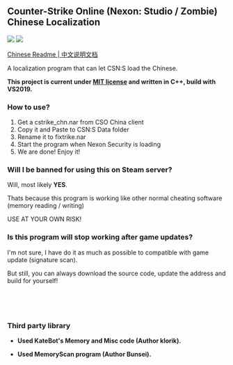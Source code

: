 ## Counter-Strike Online (Nexon: Studio / Zombie) Chinese Localization

[![](https://img.shields.io/badge/License-MIT-green)](./LICENSE)
[![](https://img.shields.io/badge/Release%20Version-1.1-green)](https://github.com/dounai2333/CSNS-Chinese-Localization/releases/tag/1.1)

[Chinese Readme | 中文说明文档](./README_CN.md)

A localization program that can let CSN:S load the Chinese.

**This project is current under [MIT license](./LICENSE) and written in C++, build with VS2019.**

### How to use?
1. Get a cstrike_chn.nar from CSO China client
2. Copy it and Paste to CSN:S Data folder
3. Rename it to fixtrike.nar
4. Start the program when Nexon Security is loading
5. We are done! Enjoy it!

### Will I be banned for using this on Steam server?
Will, most likely **YES**.

Thats because this program is working like other normal cheating software (memory reading / writing)

USE AT YOUR OWN RISK!

### Is this program will stop working after game updates?
I'm not sure, I have do it as much as possible to compatible with game update (signature scan).

But still, you can always download the source code, update the address and build for yourself!

‮

‮

### Third party library

- **Used KateBot's Memory and Misc code (Author klorik).**

- **Used MemoryScan program (Author Bunsei).**
